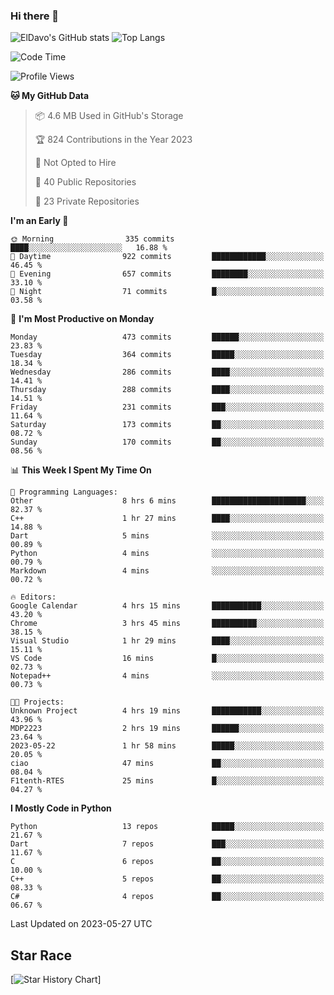 ### Hi there 👋
![ElDavo's GitHub stats](https://github-readme-stats.vercel.app/api?username=ElDavoo&show_icons=true&theme=chartreuse-dark)
![Top Langs](https://github-readme-stats.vercel.app/api/top-langs/?username=ElDavoo&theme=chartreuse-dark&layout=compact)

<!--START_SECTION:waka-->
![Code Time](http://img.shields.io/badge/Code%20Time-68%20hrs%201%20min-blue)

![Profile Views](http://img.shields.io/badge/Profile%20Views-18-blue)

**🐱 My GitHub Data** 

> 📦 4.6 MB Used in GitHub's Storage 
 > 
> 🏆 824 Contributions in the Year 2023
 > 
> 🚫 Not Opted to Hire
 > 
> 📜 40 Public Repositories 
 > 
> 🔑 23 Private Repositories 
 > 
**I'm an Early 🐤** 

```text
🌞 Morning                335 commits         ████░░░░░░░░░░░░░░░░░░░░░   16.88 % 
🌆 Daytime                922 commits         ████████████░░░░░░░░░░░░░   46.45 % 
🌃 Evening                657 commits         ████████░░░░░░░░░░░░░░░░░   33.10 % 
🌙 Night                  71 commits          █░░░░░░░░░░░░░░░░░░░░░░░░   03.58 % 
```
📅 **I'm Most Productive on Monday** 

```text
Monday                   473 commits         ██████░░░░░░░░░░░░░░░░░░░   23.83 % 
Tuesday                  364 commits         █████░░░░░░░░░░░░░░░░░░░░   18.34 % 
Wednesday                286 commits         ████░░░░░░░░░░░░░░░░░░░░░   14.41 % 
Thursday                 288 commits         ████░░░░░░░░░░░░░░░░░░░░░   14.51 % 
Friday                   231 commits         ███░░░░░░░░░░░░░░░░░░░░░░   11.64 % 
Saturday                 173 commits         ██░░░░░░░░░░░░░░░░░░░░░░░   08.72 % 
Sunday                   170 commits         ██░░░░░░░░░░░░░░░░░░░░░░░   08.56 % 
```


📊 **This Week I Spent My Time On** 

```text
💬 Programming Languages: 
Other                    8 hrs 6 mins        █████████████████████░░░░   82.37 % 
C++                      1 hr 27 mins        ████░░░░░░░░░░░░░░░░░░░░░   14.88 % 
Dart                     5 mins              ░░░░░░░░░░░░░░░░░░░░░░░░░   00.89 % 
Python                   4 mins              ░░░░░░░░░░░░░░░░░░░░░░░░░   00.79 % 
Markdown                 4 mins              ░░░░░░░░░░░░░░░░░░░░░░░░░   00.72 % 

🔥 Editors: 
Google Calendar          4 hrs 15 mins       ███████████░░░░░░░░░░░░░░   43.20 % 
Chrome                   3 hrs 45 mins       ██████████░░░░░░░░░░░░░░░   38.15 % 
Visual Studio            1 hr 29 mins        ████░░░░░░░░░░░░░░░░░░░░░   15.11 % 
VS Code                  16 mins             █░░░░░░░░░░░░░░░░░░░░░░░░   02.73 % 
Notepad++                4 mins              ░░░░░░░░░░░░░░░░░░░░░░░░░   00.73 % 

🐱‍💻 Projects: 
Unknown Project          4 hrs 19 mins       ███████████░░░░░░░░░░░░░░   43.96 % 
MDP2223                  2 hrs 19 mins       ██████░░░░░░░░░░░░░░░░░░░   23.64 % 
2023-05-22               1 hr 58 mins        █████░░░░░░░░░░░░░░░░░░░░   20.05 % 
ciao                     47 mins             ██░░░░░░░░░░░░░░░░░░░░░░░   08.04 % 
F1tenth-RTES             25 mins             █░░░░░░░░░░░░░░░░░░░░░░░░   04.27 % 
```

**I Mostly Code in Python** 

```text
Python                   13 repos            █████░░░░░░░░░░░░░░░░░░░░   21.67 % 
Dart                     7 repos             ███░░░░░░░░░░░░░░░░░░░░░░   11.67 % 
C                        6 repos             ██░░░░░░░░░░░░░░░░░░░░░░░   10.00 % 
C++                      5 repos             ██░░░░░░░░░░░░░░░░░░░░░░░   08.33 % 
C#                       4 repos             ██░░░░░░░░░░░░░░░░░░░░░░░   06.67 % 
```




 Last Updated on 2023-05-27 UTC
<!--END_SECTION:waka-->

## Star Race

[![Star History Chart](https://api.star-history.com/svg?repos=ElDavoo/WhatsApp-Crypt14-Crypt15-Decrypter,ElDavoo/TuringOS,EliteAndroidApps/WhatsApp-Crypt12-Decrypter,KnugiHK/Whatsapp-Chat-Exporter&type=Date)]

